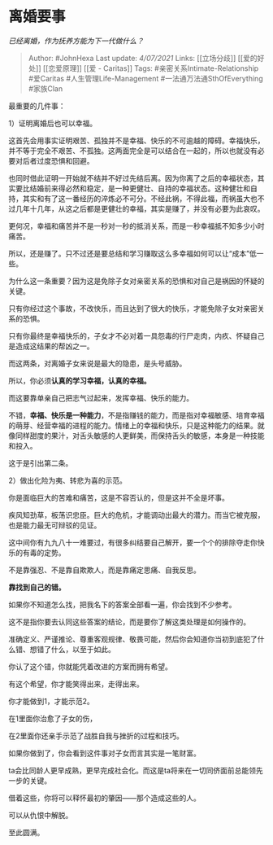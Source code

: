 # 离婚要事
*已经离婚，作为抚养方能为下一代做什么？*


> Author: #JohnHexa 
Last update: *4/07/2021* 
Links: [[立场分歧]] [[爱的好处]] [[恋爱原理]] [[爱 - Caritas]]
Tags: #亲密关系Intimate-Relationship #爱Caritas #人生管理Life-Management #一法通万法通SthOfEverything #家族Clan 
  

最重要的几件事：

1）证明离婚后也可以幸福。

这首先会用事实证明艰苦、孤独并不是幸福、快乐的不可逾越的障碍。幸福快乐，并不等于完全不艰苦、不孤独。这两面完全是可以结合在一起的，所以也就没有必要对后者过度恐惧和回避。

也同时借此证明一开始就不结并不好过先结后离。因为你离了之后的幸福状态，其实要比结婚前来得必然和稳定，是一种更健壮、自持的幸福状态。这种健壮和自持，其实和有了这一番经历的淬炼必不可分。不经此祸，不得此福，而祸虽大也不过几年十几年，从这之后都是更健壮的幸福，其实是赚了，并没有必要为此哀叹。

更何况，幸福和痛苦并不是一秒对一秒的抵消关系，而是一秒幸福抵不知多少小时痛苦。

所以，还是赚了。只不过还是要总结和学习赚取这么多幸福如何可以让“成本”低一些。

为什么这一条重要？因为这是免除子女对亲密关系的恐惧和对自己是祸因的怀疑的关键。

只有你经过这个事故，不改快乐，而且达到了很大的快乐，才能免除子女对亲密关系的恐惧。

只有你最终是幸福快乐的，子女才不必对着一具怨毒的行尸走肉，内疚、怀疑自己是造成这结果的帮凶之一。

而这两条，对离婚子女来说是最大的隐患，是头号威胁。

所以，你必须**认真的学习幸福，认真的幸福。**

而这要靠单亲自己把志气过起来，发挥幸福、快乐的能力。

不错，**幸福、快乐是一种能力**，不是指赚钱的能力，而是指对幸福敏感、培育幸福的萌芽、经营幸福的进程的能力。情绪上的幸福和快乐，只是这种能力的结果。就像同样甜度的果汁，对舌头敏感的人更鲜美，而保持舌头的敏感，本身是一种技能和投入。

这于是引出第二条。

2）做出化险为夷、转悲为喜的示范。

你是面临巨大的苦难和痛苦，这是不容否认的，但是这并不全是坏事。

疾风知劲草，板荡识忠臣。巨大的危机，才能调动出最大的潜力。而当它被克服，也是能力最无可辩驳的见证。

这中间你有九九八十一难要过，有很多纠结要自己解开，要一个个的排除夺走你快乐的有毒的定势。

不是靠强忍、不是靠自欺欺人，而是靠痛定思痛、自我反思。

**靠找到自己的错。**

如果你不知道怎么找，把我名下的答案全部看一遍，你会找到不少参考。

这不是指你要去认同这些答案的结论，而是要你了解这类处理是如何操作的。

准确定义、严谨推论、尊重客观规律、敬畏可能，然后你会知道你当初到底犯了什么错、想错了什么，以至于如此。

你认了这个错，你就能凭着改进的方案而拥有希望。

有这个希望，你才能笑得出来，走得出来。

你才能做到1，才能示范2。

在1里面你治愈了子女的伤，

在2里面你还亲手示范了战胜自我与挫折的过程和技巧。

如果你做到了，你会看到这件事对子女而言其实是一笔财富。

ta会比同龄人更早成熟，更早完成社会化。而这是ta将来在一切同侪面前总能领先一步的关键。

借着这些，你将可以释怀最初的肇因——那个造成这些的人。

可以从仇恨中解脱。

至此圆满。